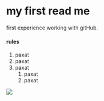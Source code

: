# my first read me

first experience working with gitHub.

#### rules

1. paxat
2. paxat
3. paxat
   1. paxat
   2. paxat

<img src="https://images.unsplash.com/photo-1619509943800-81ce9ac042e4?ixid=MnwxMjA3fDB8MHxwaG90by1wYWdlfHx8fGVufDB8fHx8&ixlib=rb-1.2.1&auto=format&fit=crop&w=634&q=80">
